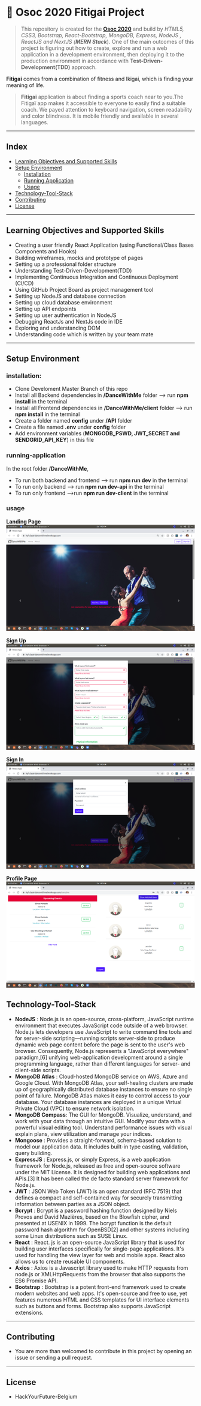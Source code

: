 # :football: Osoc 2020 Fitigai Project

>This repository is created for the **[Osoc 2020](https://summerofcode.be/)**  and build by *HTML5, CSS3, Bootstrap, React-Bootstrap, MongoDB, Express, NodeJS , ReactJS and NextJS (**MERN Stack***).
One of the main outcomes of this project is figuring out how to create, explore and run a web application in a development environment, then deploying it to the production environment in accordance with **Test-Driven-Development(TDD)** approach. 

**Fitigai** comes from a combination of fitness and Ikigai, which is finding your meaning of life. 

> **Fitigai** application is about finding a sports coach near to you.The Fitigaï app makes it accessible to everyone to easily find a suitable coach. We payed attention to keyboard navigation, screen readability and color blindness. It is mobile friendly and available in several languages. 
  
---
## Index
* [Learning Objectives and Supported Skills](#learning-objectives-and-supported-skills)
* [Setup Environment](#setup-environment)
	* [Installation](#installation)
	* [Running Application](#running-application)
  	* [Usage](#Usage)
* [Technology-Tool-Stack](#technology-tool-stack)
* [Contributing](#contributing)
* [License](#credits)

---

## Learning Objectives and Supported Skills
* Creating a user friendly React Application (using Functional/Class Bases Components and Hooks)
* Building wireframes, mocks and prototype of pages
* Setting up a professional folder structure
* Understanding Test-Driven-Development(TDD)
* Implementing Continuous Integration and Continuous Deployment (CI/CD)
* Using GitHub Project Board as project management tool
* Setting up NodeJS and database connection
* Setting up cloud database environment
* Setting up API endpoints
* Setting up user authentication in NodeJS
* Debugging ReactJs and NextJs code in IDE
* Exploring and understanding DOM
* Understanding code which is written by your team mate

---
## Setup Environment

### installation:
- Clone Develoment Master Branch of this repo
- Install all Backend dependencies in **/DanceWithMe** folder --> run **npm install** in the terminal
- Install all Frontend dependencies in **/DanceWithMe/client** folder --> run **npm install** in the terminal
- Create a folder named **config** under **/API** folder
- Create a file named **.env** under **config** folder
- Add environment variables (**MONGODB_PSWD, JWT_SECRET and SENDGRID_API_KEY**) in this file

### running-application
  In the root folder **/DanceWithMe**,
  - To run both backend and frontend --> run **npm run dev** in the terminal
  - To run only backend --> run **npm run dev-api** in the terminal
  - To run only frontend -->run **npm run dev-client** in the terminal
  
### usage
**Landing Page**
![](https://github.com/Mert1980/DanceWithMe/blob/Development_Master/client/public/images/landing.png?raw=true)

**Sign Up**
![](https://github.com/Mert1980/DanceWithMe/blob/Development_Master/client/public/images/signup.png?raw=true)

**Sign In**
![](https://github.com/Mert1980/DanceWithMe/blob/Development_Master/client/public/images/signin.png?raw=true)

**Profile Page**
![](https://github.com/Mert1980/DanceWithMe/blob/Development_Master/client/public/images/profilePage.png?raw=true)

## Technology-Tool-Stack
- **NodeJS** : Node.js is an open-source, cross-platform, JavaScript runtime environment that executes JavaScript code outside of a web browser. Node.js lets developers use JavaScript to write command line tools and for server-side scripting—running scripts server-side to produce dynamic web page content before the page is sent to the user's web browser. Consequently, Node.js represents a "JavaScript everywhere" paradigm,[6] unifying web-application development around a single programming language, rather than different languages for server- and client-side scripts.
- **MongoDB Atlas** : Cloud-hosted MongoDB service on AWS, Azure and Google Cloud. With MongoDB Atlas, your self-healing clusters are made up of geographically distributed database instances to ensure no single point of failure. MongoDB Atlas makes it easy to control access to your database. Your database instances are deployed in a unique Virtual Private Cloud (VPC) to ensure network isolation.
- **MongoDB Compass**: The GUI for MongoDB. Visualize, understand, and work with your data through an intuitive GUI. Modify your data with a powerful visual editing tool. Understand performance issues with visual explain plans, view utilization and manage your indices.
- **Mongoose** : Provides a straight-forward, schema-based solution to model our application data. It includes built-in type casting, validation, query building.
- **ExpressJS** : Express.js, or simply Express, is a web application framework for Node.js, released as free and open-source software under the MIT License. It is designed for building web applications and APIs.[3] It has been called the de facto standard server framework for Node.js.
- **JWT** : JSON Web Token (JWT) is an open standard (RFC 7519) that defines a compact and self-contained way for securely transmitting information between parties as a JSON object.
- **Bcrypt** : Bcrypt is a password hashing function designed by Niels Provos and David Mazières, based on the Blowfish cipher, and presented at USENIX in 1999. The bcrypt function is the default password hash algorithm for OpenBSD[2] and other systems including some Linux distributions such as SUSE Linux.
- **React** : React. js is an open-source JavaScript library that is used for building user interfaces specifically for single-page applications. It's used for handling the view layer for web and mobile apps. React also allows us to create reusable UI components.
- **Axios** : Axios is a Javascript library used to make HTTP requests from node.js or XMLHttpRequests from the browser that also supports the ES6 Promise API. 
- **Bootstrap** : Bootstrap is a potent front-end framework used to create modern websites and web apps. It's open-source and free to use, yet features numerous HTML and CSS templates for UI interface elements such as buttons and forms. Bootstrap also supports JavaScript extensions.

---

## Contributing
   - You are more than welcomed to contribute in this project by opening an issue or sending a pull request.
---

## License
   - HackYourFuture-Belgium


